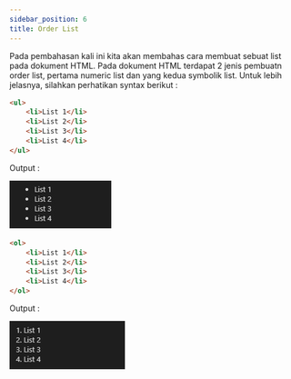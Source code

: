 ```yaml
---
sidebar_position: 6
title: Order List
---
```


Pada pembahasan kali ini kita akan membahas cara membuat sebuat list pada dokument HTML. Pada dokument HTML terdapat 2 jenis pembuatn order list, pertama numeric list dan yang kedua symbolik list. Untuk lebih jelasnya, silahkan perhatikan syntax berikut :

```html
<ul>
    <li>List 1</li>
    <li>List 2</li>
    <li>List 3</li>
    <li>List 4</li>
</ul>
```

Output :

![ul-list](../../../img/html/ul-list.jpg)

```html
<ol>
    <li>List 1</li>
    <li>List 2</li>
    <li>List 3</li>
    <li>List 4</li>
</ol>
```

Output :

![ol-list](../../../img/html/ol-list.jpg)